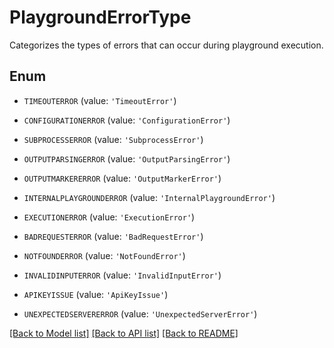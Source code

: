 # PlaygroundErrorType

Categorizes the types of errors that can occur during playground execution.

## Enum

* `TIMEOUTERROR` (value: `'TimeoutError'`)

* `CONFIGURATIONERROR` (value: `'ConfigurationError'`)

* `SUBPROCESSERROR` (value: `'SubprocessError'`)

* `OUTPUTPARSINGERROR` (value: `'OutputParsingError'`)

* `OUTPUTMARKERERROR` (value: `'OutputMarkerError'`)

* `INTERNALPLAYGROUNDERROR` (value: `'InternalPlaygroundError'`)

* `EXECUTIONERROR` (value: `'ExecutionError'`)

* `BADREQUESTERROR` (value: `'BadRequestError'`)

* `NOTFOUNDERROR` (value: `'NotFoundError'`)

* `INVALIDINPUTERROR` (value: `'InvalidInputError'`)

* `APIKEYISSUE` (value: `'ApiKeyIssue'`)

* `UNEXPECTEDSERVERERROR` (value: `'UnexpectedServerError'`)

[[Back to Model list]](../README.md#documentation-for-models) [[Back to API list]](../README.md#documentation-for-api-endpoints) [[Back to README]](../README.md)


